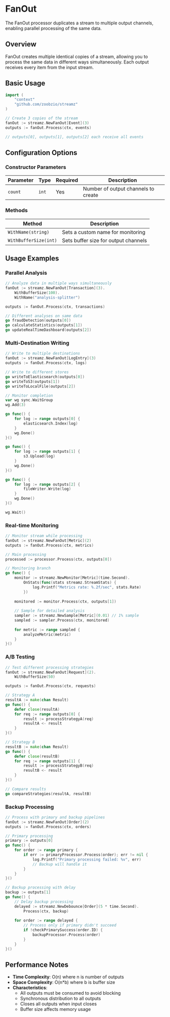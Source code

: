 # FanOut

The FanOut processor duplicates a stream to multiple output channels, enabling parallel processing of the same data.

## Overview

FanOut creates multiple identical copies of a stream, allowing you to process the same data in different ways simultaneously. Each output receives every item from the input stream.

## Basic Usage

```go
import (
    "context"
    "github.com/zoobzio/streamz"
)

// Create 3 copies of the stream
fanOut := streamz.NewFanOut[Event](3)
outputs := fanOut.Process(ctx, events)

// outputs[0], outputs[1], outputs[2] each receive all events
```

## Configuration Options

### Constructor Parameters

| Parameter | Type | Required | Description |
|-----------|------|----------|-------------|
| `count` | `int` | Yes | Number of output channels to create |

### Methods

| Method | Description |
|--------|-------------|
| `WithName(string)` | Sets a custom name for monitoring |
| `WithBufferSize(int)` | Sets buffer size for output channels |

## Usage Examples

### Parallel Analysis

```go
// Analyze data in multiple ways simultaneously
fanOut := streamz.NewFanOut[Transaction](3).
    WithBufferSize(100).
    WithName("analysis-splitter")

outputs := fanOut.Process(ctx, transactions)

// Different analyses on same data
go fraudDetection(outputs[0])
go calculateStatistics(outputs[1])
go updateRealTimeDashboard(outputs[2])
```

### Multi-Destination Writing

```go
// Write to multiple destinations
fanOut := streamz.NewFanOut[LogEntry](3)
outputs := fanOut.Process(ctx, logs)

// Write to different stores
go writeToElasticsearch(outputs[0])
go writeToS3(outputs[1])
go writeToLocalFile(outputs[2])

// Monitor completion
var wg sync.WaitGroup
wg.Add(3)

go func() {
    for log := range outputs[0] {
        elasticsearch.Index(log)
    }
    wg.Done()
}()

go func() {
    for log := range outputs[1] {
        s3.Upload(log)
    }
    wg.Done()
}()

go func() {
    for log := range outputs[2] {
        fileWriter.Write(log)
    }
    wg.Done()
}()

wg.Wait()
```

### Real-time Monitoring

```go
// Monitor stream while processing
fanOut := streamz.NewFanOut[Metric](2)
outputs := fanOut.Process(ctx, metrics)

// Main processing
processed := processor.Process(ctx, outputs[0])

// Monitoring branch
go func() {
    monitor := streamz.NewMonitor[Metric](time.Second).
        OnStats(func(stats streamz.StreamStats) {
            log.Printf("Metrics rate: %.2f/sec", stats.Rate)
        })
    
    monitored := monitor.Process(ctx, outputs[1])
    
    // Sample for detailed analysis
    sampler := streamz.NewSample[Metric](0.01) // 1% sample
    sampled := sampler.Process(ctx, monitored)
    
    for metric := range sampled {
        analyzeMetric(metric)
    }
}()
```

### A/B Testing

```go
// Test different processing strategies
fanOut := streamz.NewFanOut[Request](2).
    WithBufferSize(50)

outputs := fanOut.Process(ctx, requests)

// Strategy A
resultA := make(chan Result)
go func() {
    defer close(resultA)
    for req := range outputs[0] {
        result := processStrategyA(req)
        resultA <- result
    }
}()

// Strategy B
resultB := make(chan Result)
go func() {
    defer close(resultB)
    for req := range outputs[1] {
        result := processStrategyB(req)
        resultB <- result
    }
}()

// Compare results
go compareStrategies(resultA, resultB)
```

### Backup Processing

```go
// Process with primary and backup pipelines
fanOut := streamz.NewFanOut[Order](2)
outputs := fanOut.Process(ctx, orders)

// Primary processing
primary := outputs[0]
go func() {
    for order := range primary {
        if err := primaryProcessor.Process(order); err != nil {
            log.Printf("Primary processing failed: %v", err)
            // Backup will handle it
        }
    }
}()

// Backup processing with delay
backup := outputs[1]
go func() {
    // Delay backup processing
    delayed := streamz.NewDebounce[Order](5 * time.Second).
        Process(ctx, backup)
    
    for order := range delayed {
        // Process only if primary didn't succeed
        if !checkPrimarySuccess(order.ID) {
            backupProcessor.Process(order)
        }
    }
}()
```

## Performance Notes

- **Time Complexity**: O(n) where n is number of outputs
- **Space Complexity**: O(n*b) where b is buffer size
- **Characteristics**:
  - All outputs must be consumed to avoid blocking
  - Synchronous distribution to all outputs
  - Closes all outputs when input closes
  - Buffer size affects memory usage
